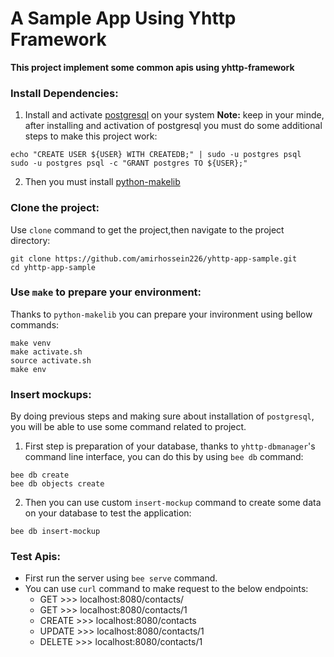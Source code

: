 # A Sample App Using Yhttp Framework  
**This project implement some common apis using yhttp-framework**

### Install Dependencies:
1. Install and activate [postgresql](https://www.w3schools.com/postgresql/postgresql_install.php) on your system
**Note:** keep in your minde, after installing and activation of postgresql
you must do some additional steps to make this project work:
```
echo "CREATE USER ${USER} WITH CREATEDB;" | sudo -u postgres psql
sudo -u postgres psql -c "GRANT postgres TO ${USER};"
```

2. Then you must install [python-makelib](https://github.com/pylover/python-makelib.git)

### Clone the project:
Use `clone` command to get the project,then navigate to the project directory:
```
git clone https://github.com/amirhossein226/yhttp-app-sample.git
cd yhttp-app-sample
```

### Use `make` to prepare your environment:
Thanks to `python-makelib` you can prepare your invironment using bellow
commands:
```
make venv
make activate.sh
source activate.sh
make env
```

### Insert mockups:
By doing previous steps and making sure about installation of `postgresql`, you
will be able to use some command related to project.
1. First step is preparation of your database, thanks to `yhttp-dbmanager`'s
command line interface, you can do this by using `bee db` command:
```
bee db create
bee db objects create
```
2. Then you can use custom `insert-mockup` command to create some data on
   your database to test the application:
```
bee db insert-mockup
```

### Test Apis:
- First run the server using `bee serve` command. 
- You can use `curl` command to make request to the below endpoints:
  - GET >>> localhost:8080/contacts/
  - GET >>> localhost:8080/contacts/1
  - CREATE >>> localhost:8080/contacts
  - UPDATE >>> localhost:8080/contacts/1
  - DELETE >>> localhost:8080/contacts/1
  
